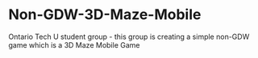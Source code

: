 # Non-GDW-3D-Maze-Mobile
Ontario Tech U student group - this group is creating a simple non-GDW game which is a 3D Maze Mobile Game

